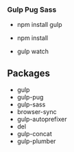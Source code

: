### Gulp Pug Sass

- npm install gulp

- npm install

- gulp watch

## Packages

- gulp
- gulp-pug
- gulp-sass
- browser-sync
- gulp-autoprefixer
- del
- gulp-concat
- gulp-plumber
